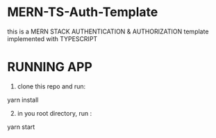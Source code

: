 # MERN-TS-Auth-Template

this is a MERN STACK AUTHENTICATION & AUTHORIZATION template implemented with TYPESCRIPT

# RUNNING APP

1. clone this repo and run:

  yarn install
  
 2. in you root directory, run :
 
  yarn start
